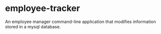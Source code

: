 # employee-tracker
An employee manager command-line application that modifies information stored in a mysql database.
